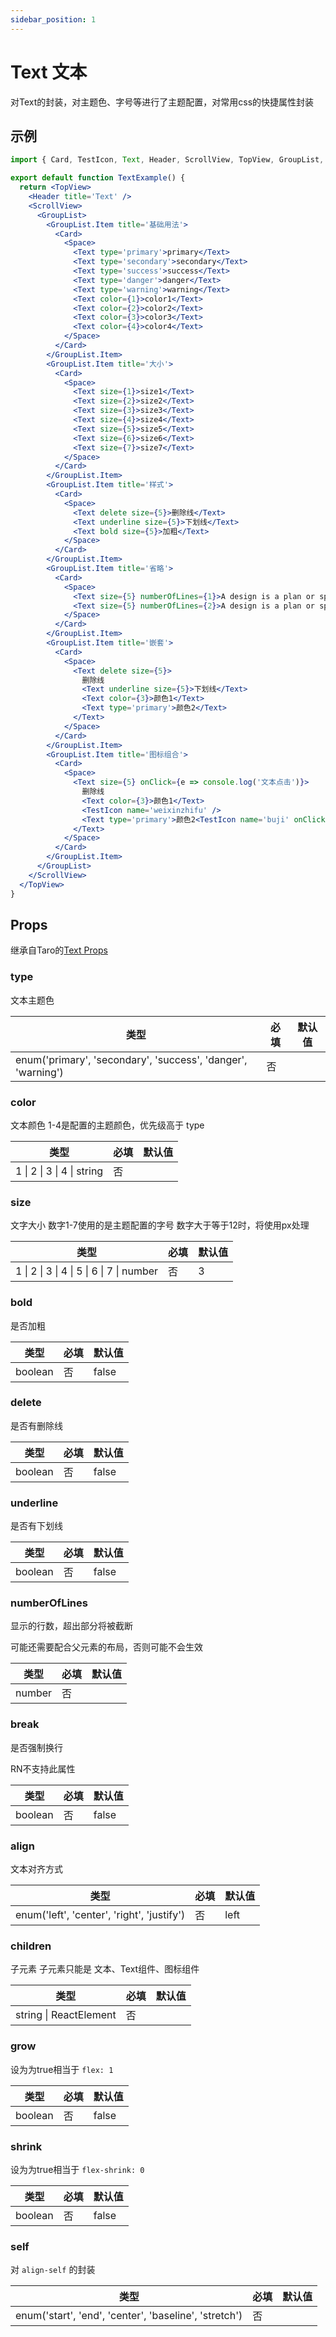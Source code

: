 ```yaml
---
sidebar_position: 1
---
```


# Text 文本

对Text的封装，对主题色、字号等进行了主题配置，对常用css的快捷属性封装

## 示例

```jsx
import { Card, TestIcon, Text, Header, ScrollView, TopView, GroupList, Space } from '@/duxuiExample'

export default function TextExample() {
  return <TopView>
    <Header title='Text' />
    <ScrollView>
      <GroupList>
        <GroupList.Item title='基础用法'>
          <Card>
            <Space>
              <Text type='primary'>primary</Text>
              <Text type='secondary'>secondary</Text>
              <Text type='success'>success</Text>
              <Text type='danger'>danger</Text>
              <Text type='warning'>warning</Text>
              <Text color={1}>color1</Text>
              <Text color={2}>color2</Text>
              <Text color={3}>color3</Text>
              <Text color={4}>color4</Text>
            </Space>
          </Card>
        </GroupList.Item>
        <GroupList.Item title='大小'>
          <Card>
            <Space>
              <Text size={1}>size1</Text>
              <Text size={2}>size2</Text>
              <Text size={3}>size3</Text>
              <Text size={4}>size4</Text>
              <Text size={5}>size5</Text>
              <Text size={6}>size6</Text>
              <Text size={7}>size7</Text>
            </Space>
          </Card>
        </GroupList.Item>
        <GroupList.Item title='样式'>
          <Card>
            <Space>
              <Text delete size={5}>删除线</Text>
              <Text underline size={5}>下划线</Text>
              <Text bold size={5}>加粗</Text>
            </Space>
          </Card>
        </GroupList.Item>
        <GroupList.Item title='省略'>
          <Card>
            <Space>
              <Text size={5} numberOfLines={1}>A design is a plan or specification for the construction of an object or system or for the implementation of an activity or process, or the result of that plan or specification in the form of a prototype, product or process. The verb to design expresses the process of developing a design. In some cases, the direct construction of an object without an explicit prior plan (such as in craftwork, some engineering, coding, and graphic design) may also be considered to be a design activity</Text>
              <Text size={5} numberOfLines={2}>A design is a plan or specification for the construction of an object or system or for the implementation of an activity or process, or the result of that plan or specification in the form of a prototype, product or process. The verb to design expresses the process of developing a design. In some cases, the direct construction of an object without an explicit prior plan (such as in craftwork, some engineering, coding, and graphic design) may also be considered to be a design activity</Text>
            </Space>
          </Card>
        </GroupList.Item>
        <GroupList.Item title='嵌套'>
          <Card>
            <Space>
              <Text delete size={5}>
                删除线
                <Text underline size={5}>下划线</Text>
                <Text color={3}>颜色1</Text>
                <Text type='primary'>颜色2</Text>
              </Text>
            </Space>
          </Card>
        </GroupList.Item>
        <GroupList.Item title='图标组合'>
          <Card>
            <Space>
              <Text size={5} onClick={e => console.log('文本点击')}>
                删除线
                <Text color={3}>颜色1</Text>
                <TestIcon name='weixinzhifu' />
                <Text type='primary'>颜色2<TestIcon name='buji' onClick={e => console.log('嵌套使用，里面的元素将失去点击事件')} /></Text>
              </Text>
            </Space>
          </Card>
        </GroupList.Item>
      </GroupList>
    </ScrollView>
  </TopView>
}
```

## Props

继承自Taro的[Text Props](https://nervjs.github.io/taro-docs/docs/components/base/text#textprops)

### type

文本主题色

| 类型 | 必填 | 默认值 |
| ---- | -------- | ------- |
| enum('primary', 'secondary', 'success', 'danger', 'warning') | 否 |  |

### color

文本颜色 1-4是配置的主题颜色，优先级高于 type

| 类型 | 必填 | 默认值 |
| ---- | -------- | ------- |
| 1 \| 2 \| 3 \| 4 \| string | 否 |  |

### size

文字大小 数字1-7使用的是主题配置的字号 数字大于等于12时，将使用px处理

| 类型 | 必填 | 默认值 |
| ---- | -------- | ------- |
| 1 \| 2 \| 3 \| 4 \| 5 \| 6 \| 7 \| number | 否 | 3 |

### bold

是否加粗

| 类型 | 必填 | 默认值 |
| ---- | -------- | ------- |
| boolean | 否 | false |

### delete

是否有删除线

| 类型 | 必填 | 默认值 |
| ---- | -------- | ------- |
| boolean | 否 | false |

### underline

是否有下划线

| 类型 | 必填 | 默认值 |
| ---- | -------- | ------- |
| boolean | 否 | false |

### numberOfLines

显示的行数，超出部分将被截断

可能还需要配合父元素的布局，否则可能不会生效

| 类型 | 必填 | 默认值 |
| ---- | -------- | ------- |
| number | 否 |  |

### break

是否强制换行

RN不支持此属性

| 类型 | 必填 | 默认值 |
| ---- | -------- | ------- |
| boolean | 否 | false |

### align

文本对齐方式

| 类型 | 必填 | 默认值 |
| ---- | -------- | ------- |
| enum('left', 'center', 'right', 'justify') | 否 | left |

### children

子元素 子元素只能是 文本、Text组件、图标组件

| 类型 | 必填 | 默认值 |
| ---- | -------- | ------- |
| string \| ReactElement | 否 |  |

### grow

设为为true相当于 `flex: 1`

| 类型 | 必填 | 默认值 |
| ---- | -------- | ------- |
| boolean | 否 | false |

### shrink

设为为true相当于 `flex-shrink: 0`

| 类型 | 必填 | 默认值 |
| ---- | -------- | ------- |
| boolean | 否 | false |

### self

对 `align-self` 的封装

| 类型 | 必填 | 默认值 |
| ---- | -------- | ------- |
| enum('start', 'end', 'center', 'baseline', 'stretch') | 否 |  |